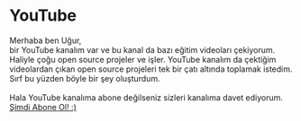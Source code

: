 # YouTube
Merhaba ben Uğur,<br />bir YouTube kanalım var ve bu kanal da bazı eğitim videoları çekiyorum. Haliyle çoğu open source projeler ve işler. 
YouTube kanalım da çektiğim videolardan çıkan open source projeleri tek bir çatı altında toplamak istedim. Sırf bu yüzden böyle bir şey oluşturdum.<br /><br />
Hala YouTube kanalıma abone değilseniz sizleri kanalıma davet ediyorum.<br />
<a href="http://youtube.com/dusunenadamugur" target="_blank">Şimdi Abone Ol! :)</a>

